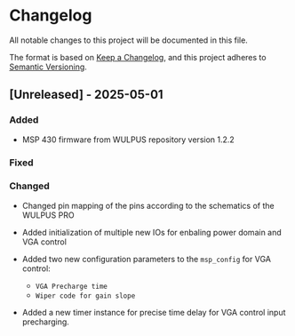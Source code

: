 # Changelog

All notable changes to this project will be documented in this file.

The format is based on [Keep a Changelog](https://keepachangelog.com/en/1.0.0/),
and this project adheres to [Semantic Versioning](https://semver.org/spec/v2.0.0.html).

## [Unreleased] - 2025-05-01

### Added

- MSP 430 firmware from WULPUS repository version 1.2.2

### Fixed

### Changed
- Changed pin mapping of the pins according to the schematics of the WULPUS PRO
- Added initialization of multiple new IOs for enbaling power domain and VGA control
- Added two new configuration parameters to the `msp_config` for VGA control:
    - `VGA Precharge time`
    - `Wiper code for gain slope`

- Added a new timer instance for precise time delay for VGA control input precharging.